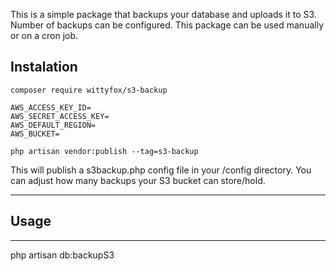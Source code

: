 This is a simple package that backups your database and uploads it to S3. Number of backups can be configured. This package can be used manually or on a cron job.

## Instalation

```composer require wittyfox/s3-backup```

```
AWS_ACCESS_KEY_ID=
AWS_SECRET_ACCESS_KEY=
AWS_DEFAULT_REGION=
AWS_BUCKET=
```

```
php artisan vendor:publish --tag=s3-backup
```
This will publish a s3backup.php config file in your /config directory. You can adjust how many backups your S3 bucket can store/hold.
<hr>

## Usage

<hr>

php artisan db:backupS3

